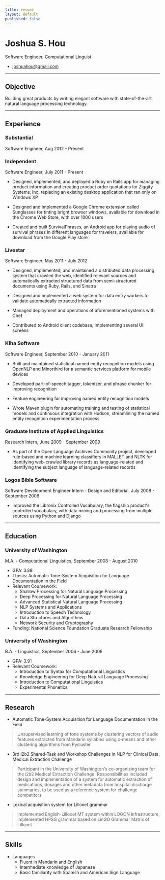 ```yaml
---
title: resume
layout: default
published: false
---
```



# Joshua S. Hou

Software Engineer, Computational Linguist

* joshuahou@gmail.com

---

## Objective

Building great products by writing elegant software with state-of-the-art natural language processing technology.

---

## Experience

### Substantial
Software Engineer, Aug 2012 - Present

### Independent
Software Engineer, July 2011 - Present

* Designed, implemented, and deployed a Ruby on Rails app for managing product information and creating product order
quotations for Ziggity Systems, Inc, replacing an existing desktop application that ran only on Windows XP

* Designed and implemented a Google Chrome extension called Sunglasses for tinting bright browser windows, available for
download in the Chrome Web Store, with over 1000 users

* Created and built SurvivalPhrases, an Android app for playing audio of survival phrases in different languages for
travelers, available for download from the Google Play store

### Livestar
Software Engineer, May 2011 - July 2012

* Designed, implemented, and maintained a distributed data processing system that crawled the web, identified relevant
sources and automatically extracted structured data from semi-structured documents using Ruby, Rails, and Sinatra

* Designed and implemented a web system for data entry workers to validate automatically extracted information

* Managed deployment and operations of aforementioned systems with Chef

* Contributed to Android client codebase, implementing several UI screens

### Kiha Software
Software Engineer, September 2010 - January 2011

* Built and maintained statistical named entity recognition models using OpenNLP and Minorthird for a semantic services
platform for mobile devices
* Developed part-of-speech tagger, tokenizer, and phrase chunker for improving recognition

* Feature engineering for improving named entity recognition models

* Wrote Maven plugin for automating training and testing of statistical models and continuous integration with Hudson,
streamlining the named entity recognition experimentation process

### Graduate Institute of Applied Linguistics
Research Intern, June 2009 - September 2009

* As part of the Open Language Archives Community project, developed rule-based and machine learning classifiers in
MALLET and NLTK for identifying web-crawled library records as language-related and identifying the subject language of
language-related records

### Logos Bible Software
Software Development Engineer Intern - Design and Editorial, July 2008 - September 2008

* Improved the Libronix Controlled Vocabulary, the flagship product's controlled vocabulary, with data mining and
processing from multiple sources using Python and Django

---

## Education

### University of Washington
M.A. - Computational Linguistics, September 2008 - August 2010

* GPA: 3.88
* Thesis: Automatic Tone-System Acquisition for Language Documentation in the Field
* Relevant Coursework:
  * Shallow Processing for Natural Language Processing
  * Deep Processing for Natural Language Processing
  * Advanced Statistical Natural Language Processing
  * NLP Systems and Applications
  * Introduction to Speech Technology
  * Data Structures and Algorithms
  * Network Security and Cryptography
* Funding: National Science Foundation Graduate Research Fellowship

### University of Washington
B.A. - Linguistics, September 2006 - June 2008

* GPA: 3.91
* Relevant Coursework:
  * Introduction to Syntax for Computational Linguistics
  * Knowledge Engineering for Deep Natural Language Processing
  * Introduction to Computational Linguistics
  * Experimental Phonetics

---

## Research
* Automatic Tone-System Acquisition for Language Documentation in the Field
> Unsupervised learning of tone systems by clustering vectors of audio features extracted from Mandarin syllables using
> x-means and other clustering algorithms from Pycluster

* 3rd i2b2 Shared-Task and Workshop Challenges in NLP for Clinical Data, Medical Extraction Challenge
> Participant in the University of Washington's co-organizing team for the i2b2 Medical Extraction Challenge.
> Responsibilities included design and implementation of a system for automatic extraction of medications, dosages and
> other metadata from hospital discharge summaries, to be used as a reference system for challenge competitors

* Lexical acquisition system for Lillooet grammar
> Implemented English-Lillooet MT system within LOGON infrastructure,
> Implemented HPSG grammar based on LinGO Grammar Matrix of Lillooet

---

## Skills

* Languages
  * Fluent in Mandarin and English
  * Intermediate knowledge of Japanese
  * Basic familiarity with Spanish and American Sign Language

